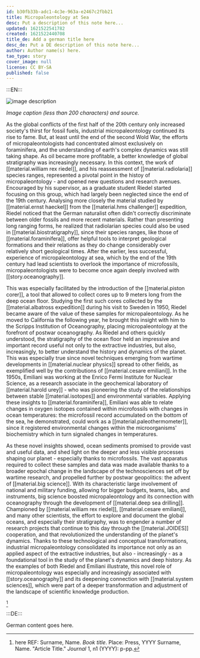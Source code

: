 ```yaml
---
id: b30fb33b-adc1-4c3e-963a-e2467c2fbb21
title: Micropaleontology at Sea
desc: Put a description of this note here...
updated: 1621522541782
created: 1621522440708
title_de: Add a german title here
desc_de: Put a DE description of this note here...
author: Author name(s) here.
tao_type: story
cover_image: null
license: CC BY-SA
published: false
---
```


:::EN:::

![image description](/images/example/MfN-HBSB-Nr97.png)

_Image caption (less than 200 characters) and source._

As the global conflicts of the first half of the 20th century only increased society's thirst for fossil fuels, industrial micropaleontology continued its rise to fame. But, at least until the end of the second Wold War, the efforts of micropaleontologists had concentrated almost exclusively on foraminifera, and the understanding of earth's complex dynamics was still taking shape. As oil became more profitable, a better knowledge of global stratigraphy was increasingly necessary. In this context, the work of [[material.william rex riedel]], and his reassessment of [[material.radiolaria]] species ranges, represented a pivotal point in the histoy of micropaleontology - and opened new questions and research avenues. Encouraged by his supervisor, as a graduate student Riedel started focusing on this group, which had largely been neglected since the end of the 19th century. Analysing more closely the material studied by [[material.ernst haeckel]] from the [[material.hms challenger]] expedition, Riedel noticed that the German naturalist often didn't correctly discriminate between older fossils and more recent materials. Rather than presenting long ranging forms, he realized that radiolarian species could also be used in [[material.biostratigraphy]], since their species ranges, like those of [[material.foraminifera]], offer helpful tools to interpret geological formations and their relations as they do change considerably over relatively short geological times. After the earlier, less successful, experience of micropaleontology at sea, which by the end of the 19th century had lead scientists to overlook the importance of microfossils, micropaleontologists were to become once again deeply involved with [[story.oceanography]]. 

This was especially facilitated by the introduction of the [[material.piston corer]], a tool that allowed to collect cores up to 9 meters long from the deep ocean floor. Studying the first such cores collected by the [[material.albatross expedition]] during his visit to Sweden in 1950, Riedel became aware of the value of these samples for micropaleontology. As he moved to California the following year, he brought this insight with him to the Scripps Institution of Oceanography, placing micropaleontology at the forefront of postwar oceanography. As Riedel and others quickly understood, the stratigraphy of the ocean floor held an impressive and important record useful not only to the extractive industries, but also, increasingly, to better understand the history and dynamics of the planet. This was especially true since novel techniques emerging from wartime developments in [[material.nuclear physics]] spread to other fields, as exemplified well by the contributions of [[material.cesare emiliani]]. In the 1950s, Emiliani was working at the Enrico Fermi Institute for Nuclear Science, as a research associate in the geochemical laboratory of [[material.harold urey]] - who was pioneering the study of the relationships between stable [[material.isotopes]] and environmental variables. Applying these insights to [[material.foraminifera]], Emiliani was able to relate changes in oxygen isotopes contained within microfossils with changes in ocean temperatures: the microfossil record accumulated on the bottom of the sea, he demonstrated, could work as a [[material.paleothermometer]], since it registered environmental changes within the microorganisms' biochemistry which in turn signaled changes in temperatures.

As these novel insights showed, ocean sediments promised to provide vast and useful data, and shed light on the deeper and less visible processes shaping our planet - especially thanks to microfossils. The vast apparatus required to collect these samples and data was made available thanks to a broader epochal change in the landscape of the technosciences set off by wartime research, and propelled further by postwar geopolitics: the advent of [[material.big science]]. With its characteristic large involvement of national and military funding, allowing for bigger budgets, teams, labs, and instruments, big science boosted micropaleontology and its connection with oceanography through the development of [[material.deep sea drilling]]. Championed by [[material.william rex riedel]], [[material.cesare emiliani]], and many other scientists, the effort to explore and document the global oceans, and especially their stratigraphy, was to engender a number of research projects that continue to this day through the [[material.JOIDES]] cooperation, and that revolutionized the understanding of the planet's dynamics. Thanks to these technological and conceptual transformations, industrial micropaleontology consolidated its importance not only as an applied aspect of the extractive industries, but also - increasingly - as a foundational tool in the study of the planet's dynamics and deep history. As the examples of both Riedel and Emiliani illustrate, this novel role of micropaleontology was especially and increasingly associated with [[story.oceanography]] and its deepening connection with [[material.system sciences]], which were part of a deeper transformation and adjustment of the landscape of scientific knowledge production. 

[^footnote1]

[^footnote1]: here REF: Surname, Name. _Book title_. Place: Press, YYYY
Surname, Name. "Article Title." _Journal_ 1, n1 (YYYY): p-pp.

<!-- And this allows us to leave notes to the others that are not visible in the preview. -->

:::DE:::

German content goes here.
